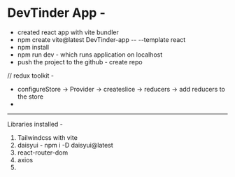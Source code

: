 # DevTinder App - 

- created react app with vite bundler 
- npm create vite@latest DevTinder-app -- --template react
- npm install 
- npm run dev - which runs application on localhost 
- push the project to the github - create repo 

// redux toolkit - 
- configureStore -> Provider -> createslice -> reducers -> add reducers to the store 
-

---------------------
Libraries installed - 
1. Tailwindcss with vite 
2. daisyui - npm i -D daisyui@latest 
3. react-router-dom
4. axios
5. 
